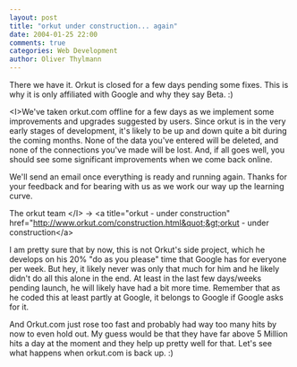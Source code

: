 ```yaml
---
layout: post
title: "orkut under construction... again"
date: 2004-01-25 22:00
comments: true
categories: Web Development
author: Oliver Thylmann
---
```



There we have it. Orkut is closed for a few days pending some fixes. This is why it is only affiliated with Google and why they say Beta. :)

&lt;I&gt;We've taken orkut.com  offline for a few days as we implement some improvements and upgrades suggested by users. Since orkut is in the very early stages of development, it's likely to be up and down quite a bit during the coming months. None of the data you've entered will be deleted, and none of the connections you've made will be lost. And, if all goes well, you should see some significant improvements when we come back online.

We'll send an email once everything is ready and running again. Thanks for your feedback and for bearing with us as we work our way up the learning curve.

The orkut team
&lt;/I&gt; -&gt; &lt;a title=&quot;orkut - under construction&quot; href=&quot;http://www.orkut.com/construction.html&quot;&gt;orkut - under construction&lt;/a&gt;

I am pretty sure that by now, this is not Orkut's side project, which he develops on his 20% &quot;do as you please&quot; time that Google has for everyone per week. But hey, it likely never was only that much for him and he likely didn't do all this alone in the end. At least in the last few days/weeks pending launch, he will likely have had a bit more time. Remember that as he coded this at least partly at Google, it belongs to Google if Google asks for it. 

And Orkut.com just rose too fast and probably had way too many hits by now to even hold out. My guess would be that they have far above 5 Million hits a day at the moment and they help up pretty well for that. Let's see what happens when orkut.com is back up. :)


